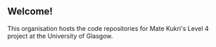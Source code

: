 ## Welcome!

This organisation hosts the code repositories for Mate Kukri's Level 4 project at the University of Glasgow.
